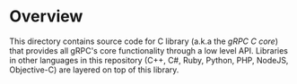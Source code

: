 # Overview 

This directory contains source code for C library (a.k.a the *gRPC C core*) that provides all gRPC's core functionality through a low level API. Libraries in other languages in this repository (C++, C#, Ruby,
Python, PHP, NodeJS, Objective-C) are layered on top of this library.
